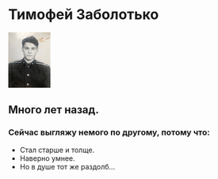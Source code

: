 # Тимофей Заболотько
![Это я](image.png)
## Много лет назад.
### Сейчас выгляжу немого по другому, потому что:
+ Стал старше и толще.
+ Наверно умнее.
+ Но в душе тот же раздолб...
